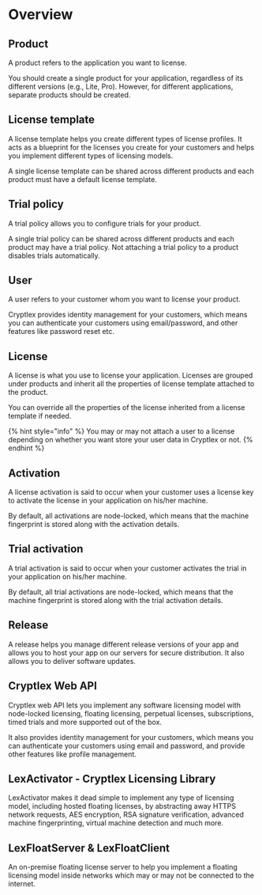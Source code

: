 # Overview

## Product

A product refers to the application you want to license.

You should create a single product for your application, regardless of its different versions (e.g., Lite, Pro). However, for different applications, separate products should be created.

## License template

A license template helps you create different types of license profiles. It acts as a blueprint for the licenses you create for your customers and helps you implement different types of licensing models.

A single license template can be shared across different products and each product must have a default license template.

## Trial policy

A trial policy allows you to configure trials for your product.

A single trial policy can be shared across different products and each product may have a trial policy. Not attaching a trial policy to a product disables trials automatically.

## User

A user refers to your customer whom you want to license your product.&#x20;

Cryptlex provides identity management for your customers, which means you can authenticate your customers using email/password, and other features like password reset etc.

## License

A license is what you use to license your application. Licenses are grouped under products and inherit all the properties of license template attached to the product.

You can override all the properties of the license inherited from a license template if needed.

{% hint style="info" %}
You may or may not attach a user to a license depending on whether you want store your user data in Cryptlex or not.
{% endhint %}

## Activation

A license activation is said to occur when your customer uses a license key to activate the license in your application on his/her machine.

By default, all activations are node-locked, which means that the machine fingerprint is stored along with the activation details.

## Trial activation

A trial activation is said to occur when your customer activates the trial in your application on his/her machine.

By default, all trial activations are node-locked, which means that the machine fingerprint is stored along with the trial activation details.

## Release

A release helps you manage different release versions of your app and allows you to host your app on our servers for secure distribution. It also allows you to deliver software updates.

## Cryptlex Web API

Cryptlex web API lets you implement any software licensing model with node-locked licensing, floating licensing, perpetual licenses, subscriptions, timed trials and more supported out of the box.&#x20;

It also provides identity management for your customers, which means you can authenticate your customers using email and password, and provide other features like profile management.

## LexActivator - Cryptlex Licensing Library

LexActivator makes it dead simple to implement any type of licensing model, including hosted floating licenses, by abstracting away HTTPS network requests, AES encryption, RSA signature verification, advanced machine fingerprinting, virtual machine detection and much more.

## LexFloatServer & LexFloatClient

An on-premise floating license server to help you implement a floating licensing model inside networks which may or may not be connected to the internet.
